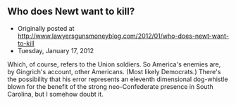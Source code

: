 ## Who does Newt want to kill?

 * Originally posted at http://www.lawyersgunsmoneyblog.com/2012/01/who-does-newt-want-to-kill
 * Tuesday, January 17, 2012

Which, of course, refers to the Union soldiers. So America's enemies are, by Gingrich's account, other Americans. (Most likely Democrats.) There's the possibility that his error represents an eleventh dimensional dog-whistle blown for the benefit of the strong neo-Confederate presence in South Carolina, but I somehow doubt it.
